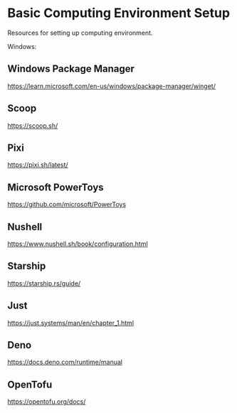 # Basic Computing Environment Setup

Resources for setting up computing environment.

Windows:

## Windows Package Manager

https://learn.microsoft.com/en-us/windows/package-manager/winget/

## Scoop

https://scoop.sh/

## Pixi

https://pixi.sh/latest/

## Microsoft PowerToys

https://github.com/microsoft/PowerToys

## Nushell

https://www.nushell.sh/book/configuration.html

## Starship

https://starship.rs/guide/

## Just

https://just.systems/man/en/chapter_1.html

## Deno

https://docs.deno.com/runtime/manual

## OpenTofu

https://opentofu.org/docs/
